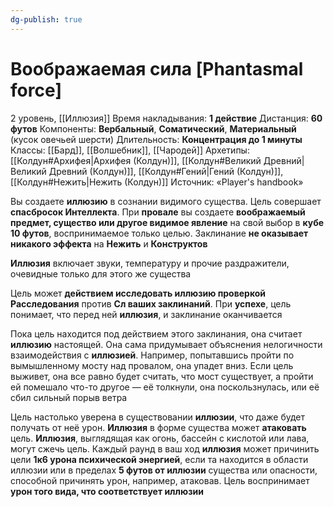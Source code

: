 ```yaml
---
dg-publish: true
---
```

# Воображаемая сила [Phantasmal force]
2 уровень, [[Иллюзия]]
Время накладывания: **1 действие**
Дистанция: **60 футов**
Компоненты: **Вербальный**, **Соматический**, **Материальный** (кусок овечьей шерсти)
Длительность: **Концентрация до 1 минуты**
Классы: [[Бард]], [[Волшебник]], [[Чародей]]
Архетипы: [[Колдун#Архифея|Архифея (Колдун)]], [[Колдун#Великий Древний|Великий Древний (Колдун)]], [[Колдун#Гений|Гений (Колдун)]], [[Колдун#Нежить|Нежить (Колдун)]]
Источник: «Player's handbook»

Вы создаете **иллюзию** в сознании видимого существа. Цель совершает **спасбросок Интеллекта**. При **провале** вы создаете **воображаемый предмет, существо или другое видимое явление** на свой выбор в **кубе 10 футов**, воспринимаемое только целью. Заклинание **не оказывает никакого эффекта** на **Нежить** и **Конструктов**

**Иллюзия** включает звуки, температуру и прочие раздражители, очевидные только для этого же существа

Цель может **действием исследовать иллюзию проверкой Расследования** против **Сл ваших заклинаний**. При **успехе**, цель понимает, что перед ней **иллюзия**, и заклинание оканчивается

Пока цель находится под действием этого заклинания, она считает **иллюзию** настоящей. Она сама придумывает объяснения нелогичности взаимодействия с **иллюзией**. Например, попытавшись пройти по вымышленному мосту над провалом, она упадет вниз. Если цель выживет, она все равно будет считать, что мост существует, а пройти ей помешало что-то другое — её толкнули, она поскользнулась, или её сбил сильный порыв ветра

Цель настолько уверена в существовании **иллюзии**, что даже будет получать от неё урон. **Иллюзия** в форме существа может **атаковать** цель. **Иллюзия**, выглядящая как огонь, бассейн с кислотой или лава, могут сжечь цель. Каждый раунд в ваш ход **иллюзия** может причинить цели **1к6 урона психической энергией**, если та находится в области иллюзии или в пределах **5 футов от иллюзии** существа или опасности, способной причинять урон, например, атаковав. Цель воспринимает **урон того вида, что соответствует иллюзии**